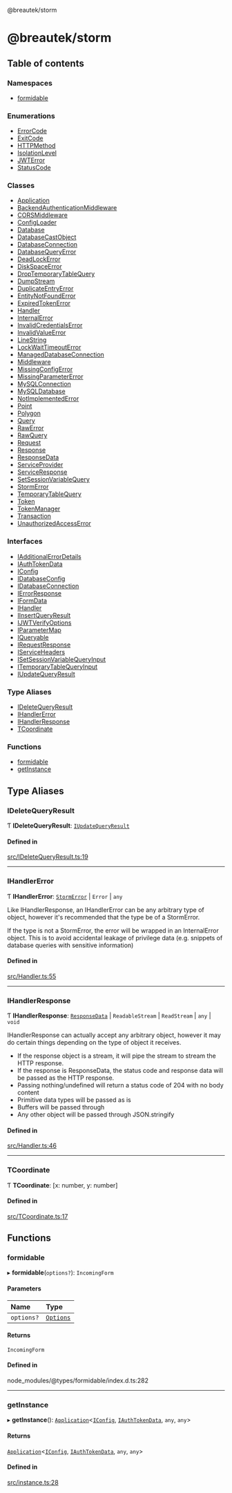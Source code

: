 @breautek/storm

# @breautek/storm

## Table of contents

### Namespaces

- [formidable](modules/formidable.md)

### Enumerations

- [ErrorCode](enums/ErrorCode.md)
- [ExitCode](enums/ExitCode.md)
- [HTTPMethod](enums/HTTPMethod.md)
- [IsolationLevel](enums/IsolationLevel.md)
- [JWTError](enums/JWTError.md)
- [StatusCode](enums/StatusCode.md)

### Classes

- [Application](classes/Application.md)
- [BackendAuthenticationMiddleware](classes/BackendAuthenticationMiddleware.md)
- [CORSMiddleware](classes/CORSMiddleware.md)
- [ConfigLoader](classes/ConfigLoader.md)
- [Database](classes/Database.md)
- [DatabaseCastObject](classes/DatabaseCastObject.md)
- [DatabaseConnection](classes/DatabaseConnection.md)
- [DatabaseQueryError](classes/DatabaseQueryError.md)
- [DeadLockError](classes/DeadLockError.md)
- [DiskSpaceError](classes/DiskSpaceError.md)
- [DropTemporaryTableQuery](classes/DropTemporaryTableQuery.md)
- [DumpStream](classes/DumpStream.md)
- [DuplicateEntryError](classes/DuplicateEntryError.md)
- [EntityNotFoundError](classes/EntityNotFoundError.md)
- [ExpiredTokenError](classes/ExpiredTokenError.md)
- [Handler](classes/Handler.md)
- [InternalError](classes/InternalError.md)
- [InvalidCredentialsError](classes/InvalidCredentialsError.md)
- [InvalidValueError](classes/InvalidValueError.md)
- [LineString](classes/LineString.md)
- [LockWaitTimeoutError](classes/LockWaitTimeoutError.md)
- [ManagedDatabaseConnection](classes/ManagedDatabaseConnection.md)
- [Middleware](classes/Middleware.md)
- [MissingConfigError](classes/MissingConfigError.md)
- [MissingParameterError](classes/MissingParameterError.md)
- [MySQLConnection](classes/MySQLConnection.md)
- [MySQLDatabase](classes/MySQLDatabase.md)
- [NotImplementedError](classes/NotImplementedError.md)
- [Point](classes/Point.md)
- [Polygon](classes/Polygon.md)
- [Query](classes/Query.md)
- [RawError](classes/RawError.md)
- [RawQuery](classes/RawQuery.md)
- [Request](classes/Request.md)
- [Response](classes/Response.md)
- [ResponseData](classes/ResponseData.md)
- [ServiceProvider](classes/ServiceProvider.md)
- [ServiceResponse](classes/ServiceResponse.md)
- [SetSessionVariableQuery](classes/SetSessionVariableQuery.md)
- [StormError](classes/StormError.md)
- [TemporaryTableQuery](classes/TemporaryTableQuery.md)
- [Token](classes/Token.md)
- [TokenManager](classes/TokenManager.md)
- [Transaction](classes/Transaction.md)
- [UnauthorizedAccessError](classes/UnauthorizedAccessError.md)

### Interfaces

- [IAdditionalErrorDetails](interfaces/IAdditionalErrorDetails.md)
- [IAuthTokenData](interfaces/IAuthTokenData.md)
- [IConfig](interfaces/IConfig.md)
- [IDatabaseConfig](interfaces/IDatabaseConfig.md)
- [IDatabaseConnection](interfaces/IDatabaseConnection.md)
- [IErrorResponse](interfaces/IErrorResponse.md)
- [IFormData](interfaces/IFormData.md)
- [IHandler](interfaces/IHandler.md)
- [IInsertQueryResult](interfaces/IInsertQueryResult.md)
- [IJWTVerifyOptions](interfaces/IJWTVerifyOptions.md)
- [IParameterMap](interfaces/IParameterMap.md)
- [IQueryable](interfaces/IQueryable.md)
- [IRequestResponse](interfaces/IRequestResponse.md)
- [IServiceHeaders](interfaces/IServiceHeaders.md)
- [ISetSessionVariableQueryInput](interfaces/ISetSessionVariableQueryInput.md)
- [ITemporaryTableQueryInput](interfaces/ITemporaryTableQueryInput.md)
- [IUpdateQueryResult](interfaces/IUpdateQueryResult.md)

### Type Aliases

- [IDeleteQueryResult](README.md#ideletequeryresult)
- [IHandlerError](README.md#ihandlererror)
- [IHandlerResponse](README.md#ihandlerresponse)
- [TCoordinate](README.md#tcoordinate)

### Functions

- [formidable](README.md#formidable)
- [getInstance](README.md#getinstance)

## Type Aliases

### IDeleteQueryResult

Ƭ **IDeleteQueryResult**: [`IUpdateQueryResult`](interfaces/IUpdateQueryResult.md)

#### Defined in

[src/IDeleteQueryResult.ts:19](https://github.com/breautek/storm/blob/eca48f5/src/IDeleteQueryResult.ts#L19)

___

### IHandlerError

Ƭ **IHandlerError**: [`StormError`](classes/StormError.md) \| `Error` \| `any`

Like IHandlerResponse, an IHandlerError can be any arbitrary type of object,
however it's recommended that the type be of a StormError.

If the type is not a StormError, the error will be wrapped in an InternalError object.
This is to avoid accidental leakage of privilege data (e.g. snippets of database queries with sensitive information)

#### Defined in

[src/Handler.ts:55](https://github.com/breautek/storm/blob/eca48f5/src/Handler.ts#L55)

___

### IHandlerResponse

Ƭ **IHandlerResponse**: [`ResponseData`](classes/ResponseData.md) \| `ReadableStream` \| `ReadStream` \| `any` \| `void`

IHandlerResponse can actually accept any arbitrary object, however it may do
certain things depending on the type of object it receives.

- If the response object is a stream, it will pipe the stream to stream the HTTP response.
- If the response is ResponseData, the status code and response data will be passed as the HTTP response.
- Passing nothing/undefined will return a status code of 204 with no body content
- Primitive data types will be passed as is
- Buffers will be passed through
- Any other object will be passed through JSON.stringify

#### Defined in

[src/Handler.ts:46](https://github.com/breautek/storm/blob/eca48f5/src/Handler.ts#L46)

___

### TCoordinate

Ƭ **TCoordinate**: [x: number, y: number]

#### Defined in

[src/TCoordinate.ts:17](https://github.com/breautek/storm/blob/eca48f5/src/TCoordinate.ts#L17)

## Functions

### formidable

▸ **formidable**(`options?`): `IncomingForm`

#### Parameters

| Name | Type |
| :------ | :------ |
| `options?` | [`Options`](interfaces/formidable.Options.md) |

#### Returns

`IncomingForm`

#### Defined in

node_modules/@types/formidable/index.d.ts:282

___

### getInstance

▸ **getInstance**(): [`Application`](classes/Application.md)<[`IConfig`](interfaces/IConfig.md), [`IAuthTokenData`](interfaces/IAuthTokenData.md), `any`, `any`\>

#### Returns

[`Application`](classes/Application.md)<[`IConfig`](interfaces/IConfig.md), [`IAuthTokenData`](interfaces/IAuthTokenData.md), `any`, `any`\>

#### Defined in

[src/instance.ts:28](https://github.com/breautek/storm/blob/eca48f5/src/instance.ts#L28)
